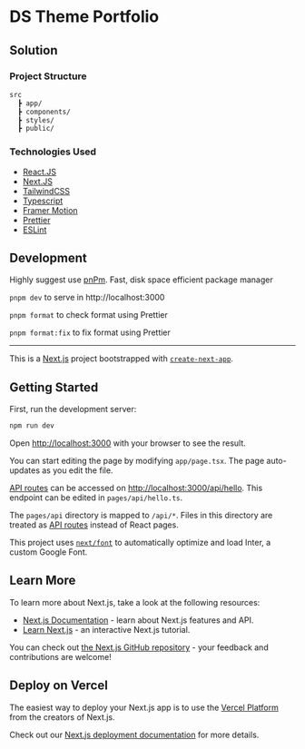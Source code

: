 # DS Theme Portfolio

## Solution

### Project Structure

```bash
src
  ┣ app/
  ┣ components/
  ┣ styles/
  ┣ public/
```

### Technologies Used

- [React.JS](https://reactjs.org/)
- [Next.JS](https://material.angular.io/)
- [TailwindCSS](https://tailwindcss.com/)
- [Typescript](https://www.typescriptlang.org/)
- [Framer Motion](https://www.framer.com/motion/)
- [Prettier](https://prettier.io/)
- [ESLint](https://eslint.org/)

## Development

Highly suggest use [pnPm](https://pnpm.io/). Fast, disk space efficient package manager

`pnpm dev` to serve in http://localhost:3000

`pnpm format` to check format using Prettier

`pnpm format:fix` to fix format using Prettier

---

This is a [Next.js](https://nextjs.org/) project bootstrapped with [`create-next-app`](https://github.com/vercel/next.js/tree/canary/packages/create-next-app).

## Getting Started

First, run the development server:

```bash
npm run dev
```

Open [http://localhost:3000](http://localhost:3000) with your browser to see the result.

You can start editing the page by modifying `app/page.tsx`. The page auto-updates as you edit the file.

[API routes](https://nextjs.org/docs/api-routes/introduction) can be accessed on [http://localhost:3000/api/hello](http://localhost:3000/api/hello). This endpoint can be edited in `pages/api/hello.ts`.

The `pages/api` directory is mapped to `/api/*`. Files in this directory are treated as [API routes](https://nextjs.org/docs/api-routes/introduction) instead of React pages.

This project uses [`next/font`](https://nextjs.org/docs/basic-features/font-optimization) to automatically optimize and load Inter, a custom Google Font.

## Learn More

To learn more about Next.js, take a look at the following resources:

- [Next.js Documentation](https://nextjs.org/docs) - learn about Next.js features and API.
- [Learn Next.js](https://nextjs.org/learn) - an interactive Next.js tutorial.

You can check out [the Next.js GitHub repository](https://github.com/vercel/next.js/) - your feedback and contributions are welcome!

## Deploy on Vercel

The easiest way to deploy your Next.js app is to use the [Vercel Platform](https://vercel.com/new?utm_medium=default-template&filter=next.js&utm_source=create-next-app&utm_campaign=create-next-app-readme) from the creators of Next.js.

Check out our [Next.js deployment documentation](https://nextjs.org/docs/deployment) for more details.
